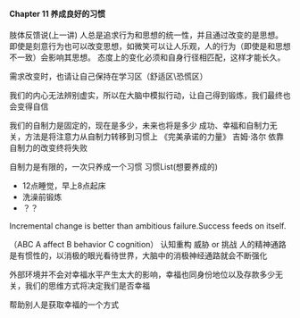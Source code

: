 #### Chapter 11  养成良好的习惯
肢体反馈说(上一讲)  人总是追求行为和思想的统一性，并且通过改变的是思想。即使是刻意行为也可以改变思想，如微笑可以让人乐观，人的行为（即使是和思想不一致）会影响其思想。
态度上的变化必须和自身行径相匹配，这样才能长久。


需求改变时，也请让自己保持在学习区（舒适区\恐慌区）

我们的内心无法辨别虚实，所以在大脑中模拟行动，让自己得到锻炼，我们最终也会变得自信

我们的自制力是固定的，现在是多少，未来也将是多少
成功、幸福和自制力无关，方法是将注意力从自制力转移到习惯上
《完美承诺的力量》  吉姆·洛尔
依靠自制力的改变终将失败

自制力是有限的，一次只养成一个习惯
习惯List(想要养成的)
- 12点睡觉，早上8点起床
- 洗澡前锻炼
- ？？

Incremental change is better than ambitious failure.Success feeds on itself.

（ABC A affect  B behavior  C cognition）
认知重构  威胁 or 挑战
人的精神通路是有惯性的，以消极的眼光看待世界，大脑中的消极神经通路就会不断强化

外部环境并不会对幸福水平产生太大的影响，幸福也同身份地位以及存款多少无关，我们的思维方式将决定我们是否幸福

帮助别人是获取幸福的一个方式

